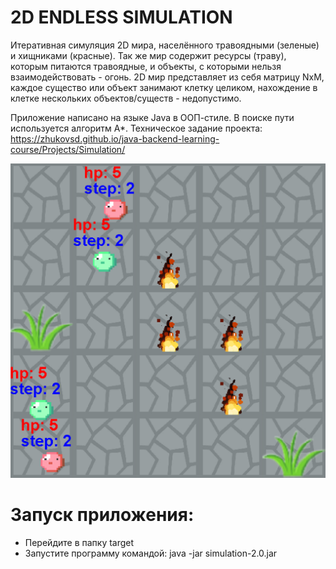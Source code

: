 <h1>2D ENDLESS SIMULATION</h1>
Итеративная симуляция 2D мира, населённого травоядными (зеленые) и хищниками (красные). Так же мир содержит ресурсы (траву), которым питаются травоядные, и объекты, с которыми нельзя взаимодействовать - огонь.
2D мир представляет из себя матрицу NxM, каждое существо или объект занимают клетку целиком, нахождение в клетке нескольких объектов/существ - недопустимо.

Приложение написано на языке Java в ООП-стиле. В поиске пути используется алгоритм А*.
Техническое задание проекта: https://zhukovsd.github.io/java-backend-learning-course/Projects/Simulation/


<img src="https://github.com/KostaPo/simulation/blob/master/target/simulation.png" width="600">

<h1>Запуск приложения:</h1>
<ul>
 <li>Перейдите в папку target</li>
 <li>Запустите программу командой: java -jar simulation-2.0.jar</li>
</ul>
